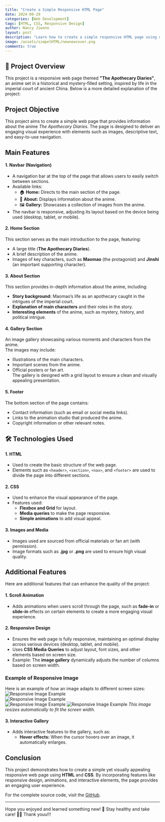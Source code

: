 ```yaml
---
title: "Create a Simple Responsive HTML Page"
date: 2024-09-29
categories: [Web Development]
tags: [HTML, CSS, Responsive Design]
author: Nancy Jiwono
layout: post
description: "Learn how to create a simple responsive HTML page using modern web development techniques."
image: /assets/simpelHTML/newnewcover.png
comments: true
---
```


## 📖 Project Overview  
This project is a responsive web page themed **"The Apothecary Diaries"**, an anime set in a historical and mystery-filled setting, inspired by life in the imperial court of ancient China. Below is a more detailed explanation of the project:  

## Project Objective  
This project aims to create a simple web page that provides information about the anime *The Apothecary Diaries*. The page is designed to deliver an engaging visual experience with elements such as images, descriptive text, and easy-to-use navigation.

## Main Features  

#### 1. **Navbar (Navigation)**  
- A navigation bar at the top of the page that allows users to easily switch between sections.  
- Available links:  
  - 🏠 **Home:** Directs to the main section of the page.  
  - 📖 **About:** Displays information about the anime.  
  - 🖼️ **Gallery:** Showcases a collection of images from the anime.  
- The navbar is responsive, adjusting its layout based on the device being used (desktop, tablet, or mobile).  

#### 2. **Home Section**  
This section serves as the main introduction to the page, featuring:  
- A large title (**The Apothecary Diaries**).  
- A brief description of the anime.  
- Images of key characters, such as **Maomao** (the protagonist) and **Jinshi** (an important supporting character).  

#### 3. **About Section**  
This section provides in-depth information about the anime, including:  
- **Story background:** Maomao’s life as an apothecary caught in the intrigues of the imperial court.  
- **Explanation of main characters** and their roles in the story.  
- **Interesting elements** of the anime, such as mystery, history, and political intrigue.  

#### 4. **Gallery Section**  
An image gallery showcasing various moments and characters from the anime.  
The images may include:  
- Illustrations of the main characters.  
- Important scenes from the anime.  
- Official posters or fan art.  
The gallery is designed with a grid layout to ensure a clean and visually appealing presentation.  

#### 5. **Footer**  
The bottom section of the page contains:  
- Contact information (such as email or social media links).  
- Links to the animation studio that produced the anime.  
- Copyright information or other relevant notes.

## 🛠️ **Technologies Used**  

#### 1. **HTML**  
- Used to create the basic structure of the web page.  
- Elements such as `<header>`, `<section>`, `<nav>`, and `<footer>` are used to divide the page into different sections.  

#### 2. **CSS**  
- Used to enhance the visual appearance of the page.  
- Features used:  
  - **Flexbox and Grid** for layout.  
  - **Media queries** to make the page responsive.  
  - **Simple animations** to add visual appeal.  

#### 3. **Images and Media**  
- Images used are sourced from official materials or fan art (with permission).  
- Image formats such as **.jpg** or **.png** are used to ensure high visual quality.

## **Additional Features**  

Here are additional features that can enhance the quality of the project:  

#### 1. **Scroll Animation**  
- Adds animations when users scroll through the page, such as **fade-in** or **slide-in** effects on certain elements to create a more engaging visual experience.  

#### 2. **Responsive Design**  
- Ensures the web page is fully responsive, maintaining an optimal display across various devices (desktop, tablet, and mobile).  
- Uses **CSS Media Queries** to adjust layout, font sizes, and other elements based on screen size.  
- Example: The **image gallery** dynamically adjusts the number of columns based on screen width.  

### Example of Responsive Image  
Here is an example of how an image adapts to different screen sizes:  
![Responsive Image Example](/assets/simpelHTML/responsive1.png)  
![Responsive Image Example](/assets/simpelHTML/responsive2.png)  
![Responsive Image Example](/assets/simpelHTML/responsive4.png)
![Responsive Image Example](/assets/simpelHTML/responsive3.png)
*This image resizes automatically to fit the screen width.*

#### 3. **Interactive Gallery**  
- Adds interactive features to the gallery, such as:  
  - **Hover effects:** When the cursor hovers over an image, it automatically enlarges.

## Conclusion  
This project demonstrates how to create a simple yet visually appealing responsive web page using **HTML** and **CSS**. By incorporating features like responsive design, animations, and interactive elements, the page provides an engaging user experience. 

For the complete source code, visit the [GitHub](https://github.com/nancyjwn/Simpel-Website-Using-HTML-and-CSS).


---
Hope you enjoyed and learned something new! 🎉 
Stay healthy and take care! 💪🏻
Thank youu!!! 